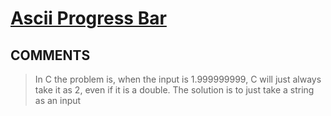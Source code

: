 # [Ascii Progress Bar](https://toph.co/p/ascii-progress-bar)

## __COMMENTS__

> In C the problem is, when the input is 1.999999999, C will just always take it as 2, even if it is a double. The solution is to just take a string as an input
